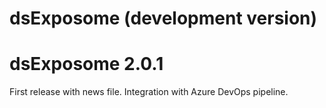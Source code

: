# dsExposome (development version)

# dsExposome 2.0.1


First release with news file. Integration with Azure DevOps pipeline.
